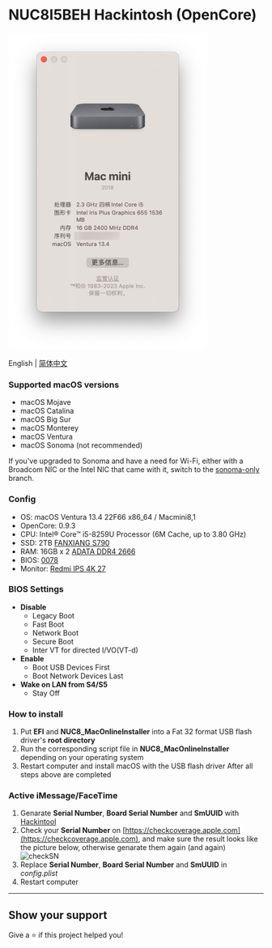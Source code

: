 # NUC8I5BEH Hackintosh (OpenCore)

![Hackintosh](AboutThisMac.png)

English | [简体中文](./README-zh_CN.md)

### Supported macOS versions
+ macOS Mojave
+ macOS Catalina
+ macOS Big Sur
+ macOS Monterey
+ macOS Ventura
+ macOS Sonoma (not recommended)

If you've upgraded to Sonoma and have a need for Wi-Fi, either with a Broadcom NIC or the Intel NIC that came with it, switch to the [sonoma-only](https://github.com/Jiangmenghao/NUC8i5BEH/tree/sonoma-only) branch.

### Config
+ OS: macOS Ventura 13.4 22F66 x86_64 / Macmini8,1
+ OpenCore: 0.9.3
+ CPU: Intel® Core™ i5-8259U Processor (6M Cache, up to 3.80 GHz)
+ SSD: 2TB [FANXIANG S790](https://union-click.jd.com/jdc?e=618%7Cpc%7C&p=JF8BAQ0JK1olXQUHVVlcAEMfA18IGloUWQUBVlhUDksnRzBQRQQlBENHFRxWFlVPRjtUBABAQlRcCEBdCUoWB2wLGV0cWwYdDRsBVXtqSDRYHggdR2VjHF8aUT9VSyx2Qw1lUQoyVW5dCUoWAWsJH18VbTYCU24fZglcQThBK1olXQEKU19ZAE8UAm8KEmsSXQ8yjcDb3OaOdgvcidrB_LnU8PaEkfonM18LK1wVVBIEJh8PHE1lM18IK1glXQcCXFxfDE4fA28UG18SVQACSF5aAEwWB2cNGloUXwUyVl9cDEInM18PRyhMG25rMD8jVDxNaxhtGSEcW39HLTozCgJFWCwMGFtXPHxgM14uSR5cMw)
+ RAM: 16GB x 2 [ADATA DDR4 2666](https://union-click.jd.com/jdc?e=618%7Cpc%7C&p=JF8BAN4JK1olXDYCVV9cCUoQAGgNHV4lGVlaCgFtUQ5SQi0DBUVNGFJeSwUIFxlJX3EIGloUXAcFV1lYDk4IWipURmtDBW1LISU2bylVU3FRSDlRWXZfSjktBEcnAl8IGloUXwIDUFpdOHsXBF9edVsUXAcDVV9bCE4nAl8IHF8RVQEEXF9fCk0TM2gIEmvMw4DW-ccobJ-FgruppI2x9d-b5W5tOEgnBG8BD11nHFQWUixtOEsnAF9KdVpCWFYEXF5UAR9CUWpdGgtGWgcGAwoOXBwfCz1dE1odbQQDVVpUOHs)
+ BIOS: [0078](https://drivers.softpedia.com/get/BIOS/Intel/Intel-NUC8i5BEH-NUC-Kit-BIOS-0078.shtml)
+ Monitor: [Redmi IPS 4K 27](https://union-click.jd.com/jdc?e=618%7Cpc%7C&p=JF8BAR4JK1olXwQLUV1bAEkVA18IGloUXgMHUFZdAUsnRzBQRQQlBENHFRxWFlVPRjtUBABAQlRcCEBdCUoWAGoNH1MVVAYdDRsBVXtrcCYKGwNULmV9LgkeQyATZA1sYVtTUQoyVW5dCUoWAWsJH18VbTYCU24fZp-WvbmImYy80tCX34r1kVfOjc7Rus8lXDYCU1ZaCU8fAGoNGFoRbQECXW6Els3DrvZ9f4-H3NKj64j5oJKOsl84K1glWgYLQFgvSRkDBR04K1slXjYCVV5UAUIVAGsPHUcVXAUDXV5BCEwfBG4ME1gQXAUEV25fCUoTCl84KydmKE9DViIKVDhkUxV_ZyATDgQGMwsbeCUVfgRofA93A3heBxkqf05pcAQ4)


### BIOS Settings
+ __Disable__
	- Legacy Boot
	- Fast Boot
	- Network Boot
	- Secure Boot
	- Inter VT for directed I/VO(VT-d)
+ __Enable__
	- Boot USB Devices First
	- Boot Network Devices Last
+ __Wake on LAN from S4/S5__
	- Stay Off


### How to install
1. Put **EFI** and **NUC8_MacOnlineInstaller** into a Fat 32 format USB flash driver's **root directory**
2. Run the corresponding script file in **NUC8_MacOnlineInstaller** depending on your operating system
3. Restart computer and install macOS with the USB flash driver After all steps above are completed

### Active iMessage/FaceTime
1. Genarate **Serial Number**, **Board Serial Number** and **SmUUID** with [Hackintool](https://github.com/headkaze/Hackintool)
2. Check your **Serial Number** on [https://checkcoverage.apple.com](https://checkcoverage.apple.com), and make sure the result looks like the picture below, otherwise genarate them again (and again)
![checkSN](checkSN.png)
3. Replace **Serial Number**, **Board Serial Number** and **SmUUID** in *config.plist*
4. Restart computer

---

## Show your support

Give a ⭐️ if this project helped you!
